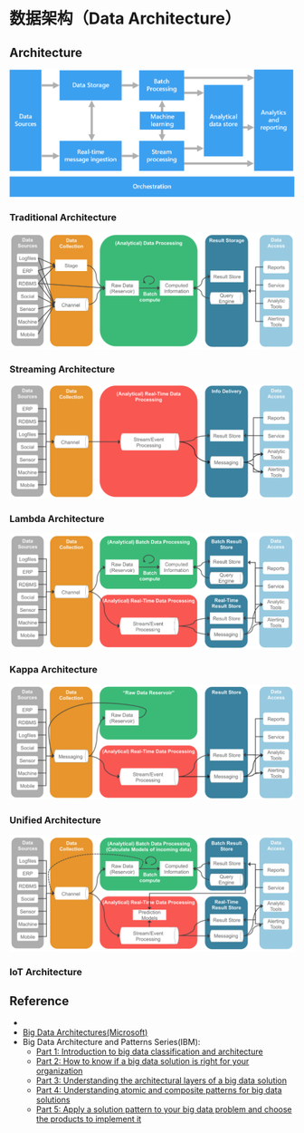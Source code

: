 # 数据架构（Data Architecture）

## Architecture

![](assets/images/big-data-pipeline.png)

### Traditional Architecture

![](assets/images/traditional-architecture.png)

### Streaming Architecture

![](assets/images/streaming-architecture.png)

### Lambda Architecture

![](assets/images/lambda-architecture.png)

### Kappa Architecture

![](assets/images/kappa-architecture.png)

### Unified Architecture

![](assets/images/unified-architecture.png)

### IoT Architecture

## Reference

- []()
- [Big Data Architectures(Microsoft)](https://docs.microsoft.com/en-us/azure/architecture/data-guide/big-data/)
- Big Data Architecture and Patterns Series(IBM):
    * [Part 1: Introduction to big data classification and architecture](http://www.ibm.com/developerworks/analytics/library/bd-archpatterns1/index.html)
    * [Part 2: How to know if a big data solution is right for your organization](http://www.ibm.com/developerworks/analytics/library/bd-archpatterns2/index.html)
    * [Part 3: Understanding the architectural layers of a big data solution](http://www.ibm.com/developerworks/analytics/library/bd-archpatterns3/index.html)
    * [Part 4: Understanding atomic and composite patterns for big data solutions](http://www.ibm.com/developerworks/analytics/library/bd-archpatterns4/index.html)
    * [Part 5: Apply a solution pattern to your big data problem and choose the products to implement it](http://www.ibm.com/developerworks/analytics/library/bd-archpatterns5/index.html)